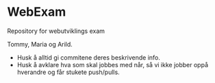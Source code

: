 # WebExam
Repository for webutviklings exam

Tommy, Maria og Arild.

* Husk å alltid gi commitene deres beskrivende info. 
* Husk å avklare hva som skal jobbes med når, så vi ikke jobber oppå hverandre og får stukete push/pulls.